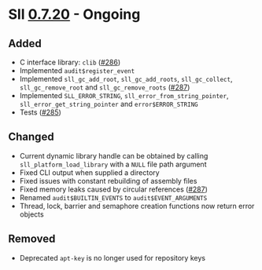 # Sll [0.7.20] - Ongoing

## Added

- C interface library: `clib` ([#286])
- Implemented `audit$register_event`
- Implemented `sll_gc_add_root`, `sll_gc_add_roots`, `sll_gc_collect`, `sll_gc_remove_root` and `sll_gc_remove_roots` ([#287])
- Implemented `SLL_ERROR_STRING`, `sll_error_from_string_pointer`, `sll_error_get_string_pointer` and `error$ERROR_STRING`
- Tests ([#285])

## Changed

- Current dynamic library handle can be obtained by calling `sll_platform_load_library` with a `NULL` file path argument
- Fixed CLI output when supplied a directory
- Fixed issues with constant rebuilding of assembly files
- Fixed memory leaks caused by circular references ([#287])
- Renamed `audit$BUILTIN_EVENTS` to `audit$EVENT_ARGUMENTS`
- Thread, lock, barrier and semaphore creation functions now return error objects

## Removed

- Deprecated `apt-key` is no longer used for repository keys

[0.7.20]: https://github.com/sl-lang/sll/compare/sll-v0.7.19...main
[#287]: https://github.com/sl-lang/sll/issues/287
[#286]: https://github.com/sl-lang/sll/issues/286
[#285]: https://github.com/sl-lang/sll/issues/285
